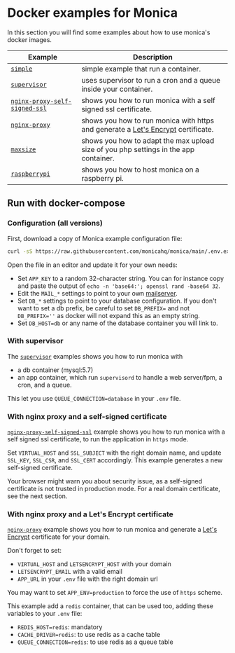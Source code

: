 # Docker examples for Monica

In this section you will find some examples about how to use monica's docker images.

| Example | Description |
|---------|-------------|
| [`simple`](simple) | simple example that run a container.
| [`supervisor`](supervisor) | uses supervisor to run a cron and a queue inside your container.
| [`nginx-proxy-self-signed-ssl`](nginx-proxy-self-signed-ssl) | shows you how to run monica with a self signed ssl certificate.
| [`nginx-proxy`](nginx-proxy) | shows you how to run monica with https and generate a [Let's Encrypt](https://letsencrypt.org/) certificate.
| [`maxsize`](maxsize) | shows you how to adapt the max upload size of you php settings in the app container.
| [`raspberrypi`](raspberrypi) | shows you how to host monica on a raspberry pi.


## Run with docker-compose

### Configuration (all versions)

First, download a copy of Monica example configuration file:

```sh
curl -sS https://raw.githubusercontent.com/monicahq/monica/main/.env.example -o .env
```

Open the file in an editor and update it for your own needs:

- Set `APP_KEY` to a random 32-character string. You can for instance copy and paste the output of `echo -n 'base64:'; openssl rand -base64 32`.
- Edit the `MAIL_*` settings to point to your own [mailserver](https://github.com/monicahq/monica/blob/4.x/docs/installation/mail.md).
- Set `DB_*` settings to point to your database configuration. If you don't want to set a db prefix, be careful to set `DB_PREFIX=` and not `DB_PREFIX=''` as docker will not expand this as an empty string.
- Set `DB_HOST=db` or any name of the database container you will link to.


### With supervisor

The [`supervisor`](supervisor) examples shows you how to run monica with
- a db container (mysql:5.7)
- an app container, which run `supervisord` to handle a web server/fpm, a cron, and a queue.

This let you use `QUEUE_CONNECTION=database` in your `.env` file.


### With nginx proxy and a self-signed certificate

[`nginx-proxy-self-signed-ssl`](nginx-proxy-self-signed-ssl) example shows you how to run monica with a self signed ssl certificate, to run the application in `https` mode.

Set `VIRTUAL_HOST` and `SSL_SUBJECT` with the right domain name, and update `SSL_KEY`, `SSL_CSR`, and `SSL_CERT` accordingly.
This example generates a new self-signed certificate.

Your browser might warn you about security issue, as a self-signed certificate is not trusted in production mode. For a real domain certificate, see the next section.


### With nginx proxy and a Let's Encrypt certificate

[`nginx-proxy`](nginx-proxy) example shows you how to run monica and generate a [Let's Encrypt](https://letsencrypt.org/) certificate for your domain.

Don't forget to set:
- `VIRTUAL_HOST` and `LETSENCRYPT_HOST` with your domain
- `LETSENCRYPT_EMAIL` with a valid email
- `APP_URL` in your `.env` file with the right domain url

You may want to set `APP_ENV=production` to force the use of `https` scheme.

This example add a `redis` container, that can be used too, adding these variables to your `.env` file:
- `REDIS_HOST=redis`: mandatory
- `CACHE_DRIVER=redis`: to use redis as a cache table
- `QUEUE_CONNECTION=redis`: to use redis as a queue table

